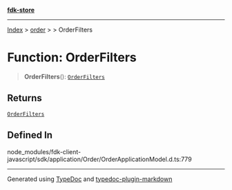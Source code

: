 [**fdk-store**](../../../README.md)
***

[Index](../../../API.md) > [order](../../README.md) > [<internal>](../README.md) > OrderFilters

# Function: OrderFilters

> **OrderFilters**(): [`OrderFilters`](../type-aliases/type-alias.OrderFilters.md)

## Returns

[`OrderFilters`](../type-aliases/type-alias.OrderFilters.md)

## Defined In

node\_modules/fdk-client-javascript/sdk/application/Order/OrderApplicationModel.d.ts:779

***
Generated using [TypeDoc](https://typedoc.org/) and [typedoc-plugin-markdown](https://www.npmjs.com/package/typedoc-plugin-markdown)
